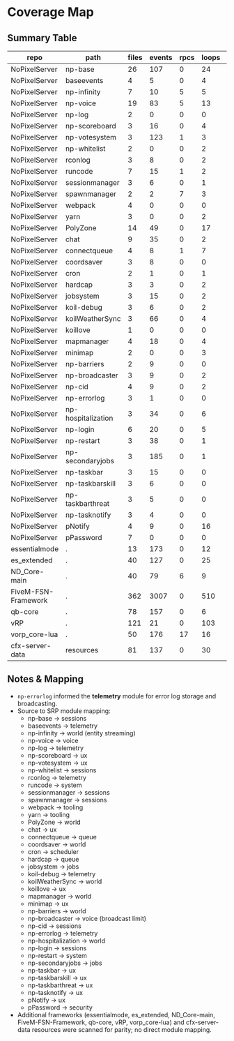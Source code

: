 # Coverage Map

## Summary Table
| repo | path | files | events | rpcs | loops | persistence | cluster | status |
|------|------|-------|--------|------|-------|-------------|---------|--------|
| NoPixelServer | np-base | 26 | 107 | 0 | 24 | 35 | sessions | SCANNED |
| NoPixelServer | baseevents | 4 | 5 | 0 | 4 | 0 | telemetry | SCANNED |
| NoPixelServer | np-infinity | 7 | 10 | 5 | 5 | 0 | world | SCANNED |
| NoPixelServer | np-voice | 19 | 83 | 5 | 13 | 0 | voice | SCANNED |
| NoPixelServer | np-log | 2 | 0 | 0 | 0 | 4 | telemetry | SCANNED |
| NoPixelServer | np-scoreboard | 3 | 16 | 0 | 4 | 0 | ux | SCANNED |
| NoPixelServer | np-votesystem | 3 | 123 | 1 | 3 | 37 | ux | SCANNED |
| NoPixelServer | np-whitelist | 2 | 0 | 0 | 2 | 3 | sessions | SCANNED |
| NoPixelServer | rconlog | 3 | 8 | 0 | 2 | 0 | telemetry | SCANNED |
| NoPixelServer | runcode | 7 | 15 | 1 | 2 | 0 | system | SCANNED |
| NoPixelServer | sessionmanager | 3 | 6 | 0 | 1 | 0 | sessions | SCANNED |
| NoPixelServer | spawnmanager | 2 | 2 | 7 | 3 | 0 | sessions | SCANNED |
| NoPixelServer | webpack | 4 | 0 | 0 | 0 | 0 | tooling | SCANNED |
| NoPixelServer | yarn | 3 | 0 | 0 | 2 | 2 | tooling | SCANNED |
| NoPixelServer | PolyZone | 14 | 49 | 0 | 17 | 0 | world | SCANNED |
| NoPixelServer | chat | 9 | 35 | 0 | 2 | 0 | ux | SCANNED |
| NoPixelServer | connectqueue | 4 | 8 | 1 | 7 | 0 | queue | SCANNED |
| NoPixelServer | coordsaver | 3 | 8 | 0 | 0 | 0 | world | SCANNED |
| NoPixelServer | cron | 2 | 1 | 0 | 1 | 0 | scheduler | SCANNED |
| NoPixelServer | hardcap | 3 | 3 | 0 | 2 | 0 | queue | SCANNED |
| NoPixelServer | jobsystem | 3 | 15 | 0 | 2 | 0 | jobs | SCANNED |
| NoPixelServer | koil-debug | 3 | 6 | 0 | 2 | 0 | telemetry | SCANNED |
| NoPixelServer | koilWeatherSync | 3 | 66 | 0 | 4 | 0 | world | SCANNED |
| NoPixelServer | koillove | 1 | 0 | 0 | 0 | 0 | ux | SCANNED |
| NoPixelServer | mapmanager | 4 | 18 | 0 | 4 | 0 | world | SCANNED |
| NoPixelServer | minimap | 2 | 0 | 0 | 3 | 0 | ux | SCANNED |
| NoPixelServer | np-barriers | 2 | 9 | 0 | 0 | 0 | world | SCANNED |
| NoPixelServer | np-broadcaster | 3 | 9 | 0 | 2 | 0 | comms | SCANNED |
| NoPixelServer | np-cid | 4 | 9 | 0 | 2 | 0 | sessions | SCANNED |
| NoPixelServer | np-errorlog | 3 | 1 | 0 | 0 | 0 | telemetry | SCANNED |
| NoPixelServer | np-hospitalization | 3 | 34 | 0 | 6 | 2 | world | SCANNED |
| NoPixelServer | np-login | 6 | 20 | 0 | 5 | 0 | sessions | SCANNED |
| NoPixelServer | np-restart | 3 | 38 | 0 | 1 | 0 | system | SCANNED |
| NoPixelServer | np-secondaryjobs | 3 | 185 | 0 | 1 | 2 | jobs | SCANNED |
| NoPixelServer | np-taskbar | 3 | 15 | 0 | 0 | 0 | ux | SCANNED |
| NoPixelServer | np-taskbarskill | 3 | 6 | 0 | 0 | 0 | ux | SCANNED |
| NoPixelServer | np-taskbarthreat | 3 | 5 | 0 | 0 | 0 | ux | SCANNED |
| NoPixelServer | np-tasknotify | 3 | 4 | 0 | 0 | 0 | ux | SCANNED |
| NoPixelServer | pNotify | 4 | 9 | 0 | 16 | 0 | ux | SCANNED |
| NoPixelServer | pPassword | 7 | 0 | 0 | 0 | 0 | security | SCANNED |
| essentialmode | . | 13 | 173 | 0 | 12 | 13 | sessions | SCANNED |
| es_extended | . | 40 | 127 | 0 | 25 | 14 | sessions | SCANNED |
| ND_Core-main | . | 40 | 79 | 6 | 9 | 22 | sessions | SCANNED |
| FiveM-FSN-Framework | . | 362 | 3007 | 0 | 510 | 81 | sessions | SCANNED |
| qb-core | . | 78 | 157 | 0 | 6 | 19 | sessions | SCANNED |
| vRP | . | 121 | 21 | 0 | 103 | 36 | sessions | SCANNED |
| vorp_core-lua | . | 50 | 176 | 17 | 16 | 29 | sessions | SCANNED |
| cfx-server-data | resources | 81 | 137 | 0 | 30 | 0 | world | SCANNED |

## Notes & Mapping
- `np-errorlog` informed the **telemetry** module for error log storage and broadcasting.
- Source to SRP module mapping:
  - np-base → sessions
  - baseevents → telemetry
  - np-infinity → world (entity streaming)
  - np-voice → voice
  - np-log → telemetry
  - np-scoreboard → ux
  - np-votesystem → ux
  - np-whitelist → sessions
  - rconlog → telemetry
  - runcode → system
  - sessionmanager → sessions
  - spawnmanager → sessions
  - webpack → tooling
  - yarn → tooling
  - PolyZone → world
  - chat → ux
  - connectqueue → queue
  - coordsaver → world
  - cron → scheduler
  - hardcap → queue
  - jobsystem → jobs
  - koil-debug → telemetry
  - koilWeatherSync → world
  - koillove → ux
  - mapmanager → world
  - minimap → ux
  - np-barriers → world
  - np-broadcaster → voice (broadcast limit)
  - np-cid → sessions
  - np-errorlog → telemetry
  - np-hospitalization → world
  - np-login → sessions
  - np-restart → system
  - np-secondaryjobs → jobs
  - np-taskbar → ux
  - np-taskbarskill → ux
  - np-taskbarthreat → ux
  - np-tasknotify → ux
  - pNotify → ux
  - pPassword → security
- Additional frameworks (essentialmode, es_extended, ND_Core-main, FiveM-FSN-Framework, qb-core, vRP, vorp_core-lua) and cfx-server-data resources were scanned for parity; no direct module mapping.
